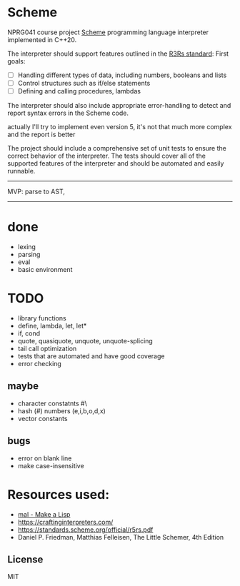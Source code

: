 # Scheme
NPRG041 course project
[Scheme](https://standards.scheme.org/) programming language interpreter implemented in C++20.

The interpreter should support features outlined in the [R3Rs standard](https://standards.scheme.org/official/r3rs.pdf): 
First goals:
- [ ] Handling different types of data, including numbers, booleans and lists
- [ ] Control structures such as if/else statements
- [ ] Defining and calling procedures, lambdas

The interpreter should also include appropriate error-handling to detect and report syntax errors in the Scheme code.

actually I'll try to implement even version 5, it's not that much more complex and the report is better

The project should include a comprehensive set of unit tests to ensure the correct behavior of the interpreter. The tests should cover all of the supported features of the interpreter and should be automated and easily runnable.


---

MVP:
parse to AST,

---
# done
- lexing
- parsing
- eval
- basic environment


# TODO
- library functions
- define, lambda, let, let*
- if, cond
- quote, quasiquote, unquote, unquote-splicing
- tail call optimization
- tests that are automated and have good coverage
- error checking
## maybe
- character constatnts #\
- hash (#) numbers (e,i,b,o,d,x)
- vector constants

## bugs
- error on blank line
- make case-insensitive


# Resources used:
- [mal - Make a Lisp](https://github.com/kanaka/mal)
- https://craftinginterpreters.com/
- https://standards.scheme.org/official/r5rs.pdf
- Daniel P. Friedman, Matthias Felleisen, The Little Schemer, 4th Edition
## License
MIT 
